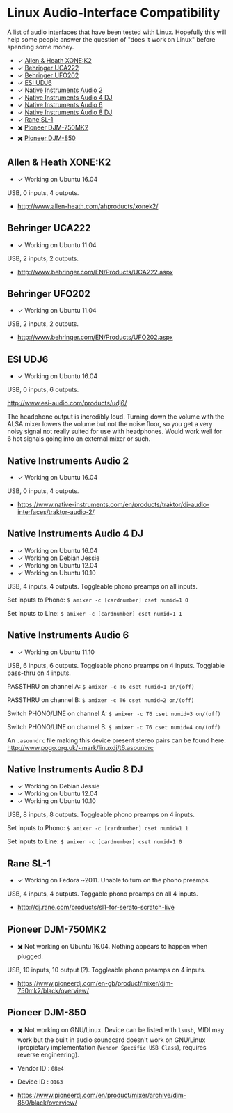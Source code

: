 # Linux Audio-Interface Compatibility

A list of audio interfaces that have been tested with Linux. Hopefully this
will help some people answer the question of "does it work on Linux" before
spending some money.

- ✓ [Allen & Heath XONE:K2](#allen--heath-xonek2)
- ✓ [Behringer UCA222](#behringer-uca222)
- ✓ [Behringer UFO202](#behringer-ufo202)
- ✓ [ESI UDJ6](#esi-udj6)
- ✓ [Native Instruments Audio 2](#native-instruments-audio-2)
- ✓ [Native Instruments Audio 4 DJ](#native-instruments-audio-4-dj)
- ✓ [Native Instruments Audio 6](#native-instruments-audio-6)
- ✓ [Native Instruments Audio 8 DJ](#native-instruments-audio-8-dj)
- ✓ [Rane SL-1](#rane-sl-1)
- ✖️ [Pioneer DJM-750MK2](#pioneer-djm-750mk2)
- ✖️ [Pioneer DJM-850](#pioneer-djm-850)

## Allen & Heath XONE:K2

- ✓ Working on Ubuntu 16.04

USB, 0 inputs, 4 outputs.

- http://www.allen-heath.com/ahproducts/xonek2/

## Behringer UCA222

- ✓ Working on Ubuntu 11.04

USB, 2 inputs, 2 outputs.

- http://www.behringer.com/EN/Products/UCA222.aspx

## Behringer UFO202

- ✓ Working on Ubuntu 11.04

USB, 2 inputs, 2 outputs.

- http://www.behringer.com/EN/Products/UFO202.aspx

## ESI UDJ6

- ✓ Working on Ubuntu 16.04

USB, 0 inputs, 6 outputs.

http://www.esi-audio.com/products/udj6/

The headphone output is incredibly loud. Turning down the volume with the ALSA
mixer lowers the volume but not the noise floor, so you get a very noisy
signal not really suited for use with headphones. Would work well for 6 hot
signals going into an external mixer or such.

## Native Instruments Audio 2

- ✓ Working on Ubuntu 16.04

USB, 0 inputs, 4 outputs.

- https://www.native-instruments.com/en/products/traktor/dj-audio-interfaces/traktor-audio-2/

## Native Instruments Audio 4 DJ

- ✓ Working on Ubuntu 16.04
- ✓ Working on Debian Jessie
- ✓ Working on Ubuntu 12.04
- ✓ Working on Ubuntu 10.10

USB, 4 inputs, 4 outputs. Toggleable phono preamps on all inputs.

Set inputs to Phono: `$ amixer -c [cardnumber] cset numid=1 0`

Set inputs to Line: `$ amixer -c [cardnumber] cset numid=1 1`

## Native Instruments Audio 6

- ✓ Working on Ubuntu 11.10

USB, 6 inputs, 6 outputs. Toggleable phono preamps on 4 inputs. Togglable
pass-thru on 4 inputs.

PASSTHRU on channel A: `$ amixer -c T6 cset numid=1 on/(off)`

PASSTHRU on channel B: `$ amixer -c T6 cset numid=2 on/(off)`

Switch PHONO/LINE on channel A: `$ amixer -c T6 cset numid=3 on/(off)`

Switch PHONO/LINE on channel B: `$ amixer -c T6 cset numid=4 on/(off)`

An `.asoundrc` file making this device present stereo pairs can be found here:
http://www.pogo.org.uk/~mark/linuxdj/t6.asoundrc

## Native Instruments Audio 8 DJ

- ✓ Working on Debian Jessie
- ✓ Working on Ubuntu 12.04
- ✓ Working on Ubuntu 10.10

USB, 8 inputs, 8 outputs. Toggleable phono preamps on 4 inputs.

Set inputs to Phono: `$ amixer -c [cardnumber] cset numid=1 1`

Set inputs to Line: `$ amixer -c [cardnumber] cset numid=1 0`

## Rane SL-1

- ✓ Working on Fedora ~2011. Unable to turn on the phono preamps.

USB, 4 inputs, 4 outputs. Toggable phono preamps on all 4 inputs.

- http://dj.rane.com/products/sl1-for-serato-scratch-live

## Pioneer DJM-750MK2

- ✖️ Not working on Ubuntu 16.04. Nothing appears to happen when plugged.

USB, 10 inputs, 10 output (?). Toggleable phono preamps on 4 inputs.

- https://www.pioneerdj.com/en-gb/product/mixer/djm-750mk2/black/overview/

## Pioneer DJM-850

- ✖️  Not working on GNU/Linux. Device can be listed with `lsusb`, MIDI may work
but the built in audio soundcard doesn't work on GNU/Linux (propietary
implementation (`Vendor Specific USB Class`), requires reverse engineering).

- Vendor ID : `08e4`
- Device ID : `0163`

- https://www.pioneerdj.com/en/product/mixer/archive/djm-850/black/overview/
